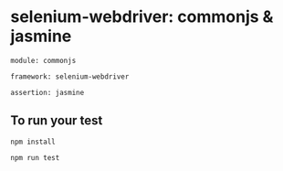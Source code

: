 # selenium-webdriver: commonjs & jasmine

    module: commonjs
    
    framework: selenium-webdriver
    
    assertion: jasmine

## To run your test

    npm install
    
    npm run test
